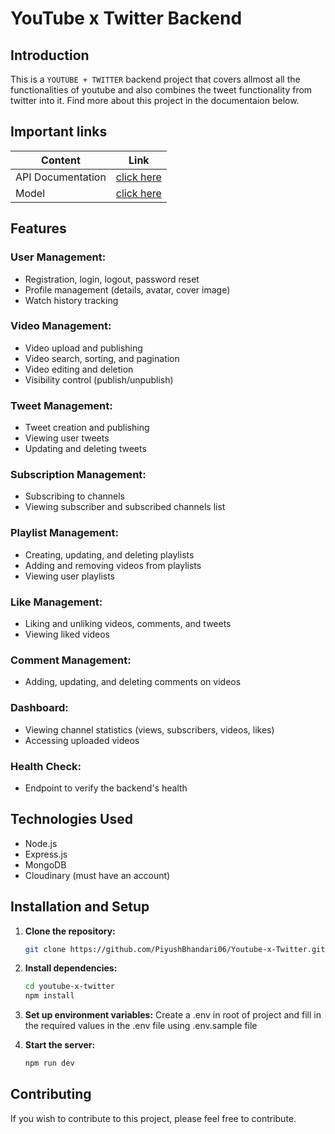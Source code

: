# YouTube x Twitter Backend 

## Introduction

This is a ``YOUTUBE + TWITTER`` backend project that covers allmost all the functionalities of youtube and also combines the tweet functionality from twitter into it. Find more about this project in the documentaion below.

## Important links

| Content            | Link                                                                        |
| -------------------| ----------------------------------------------------------------------------|
| API Documentation  | [click here](https://documenter.getpostman.com/view/47255687/2sB3BHkUXg)    |
| Model              | [click here ](https://app.eraser.io/workspace/YtPqZ1VogxGy1jzIDkzj)         |

## Features

### User Management:

- Registration, login, logout, password reset
- Profile management (details, avatar, cover image)
- Watch history tracking

### Video Management:

- Video upload and publishing
- Video search, sorting, and pagination
- Video editing and deletion
- Visibility control (publish/unpublish)

### Tweet Management:

- Tweet creation and publishing
- Viewing user tweets
- Updating and deleting tweets

### Subscription Management:

- Subscribing to channels
- Viewing subscriber and subscribed channels list

### Playlist Management:

- Creating, updating, and deleting playlists
- Adding and removing videos from playlists
- Viewing user playlists

### Like Management:

- Liking and unliking videos, comments, and tweets
- Viewing liked videos

### Comment Management:

- Adding, updating, and deleting comments on videos

### Dashboard:

- Viewing channel statistics (views, subscribers, videos, likes)
- Accessing uploaded videos

### Health Check:

- Endpoint to verify the backend's health

## Technologies Used

- Node.js 
- Express.js
- MongoDB
- Cloudinary (must have an account)

## Installation and Setup

1. **Clone the repository:**

    ```bash
    git clone https://github.com/PiyushBhandari06/Youtube-x-Twitter.git
    ```

2. **Install dependencies:**

    ```bash
    cd youtube-x-twitter
    npm install
    ```

3. **Set up environment variables:**
    Create a .env in root of project and fill in the required values in the .env file using .env.sample file

4. **Start the server:**

    ```bash
    npm run dev
    ```

## Contributing

If you wish to contribute to this project, please feel free to contribute.
